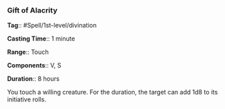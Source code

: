 ### Gift of Alacrity

**Tag**:: #Spell/1st-level/divination

**Casting Time**:: 1 minute

**Range**:: Touch

**Components**:: V, S

**Duration**:: 8 hours

You touch a willing creature. For the duration, the target can add 1d8 to its initiative rolls.